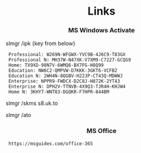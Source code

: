 <h1 align="center">Links</h1>
<h3 align="center">MS Windows Activate</h3>

<p> slmgr /ipk {key from below}</p>

```
 Professional: W269N-WFGWX-YVC9B-4J6C9-T83GX
 Professional N: MH37W-N47XK-V7XM9-C7227-GCQG9 
 Home: TX9XD-98N7V-6WMQ6-BX7FG-H8Q99 
 Education: NW6C2-QMPVW-D7KKK-3GKT6-VCFB2 
 Education N: 2WH4N-8QGBV-H22JP-CT43Q-MDWWJ 
 Enterprise: NPPR9-FWDCX-D2C8J-H872K-2YT43 
 Enterprise N: DPH2V-TTNVB-4X9Q3-TJR4H-KHJW4 
 Home N: 3KHY7-WNT83-DGQKR-F7HPR-844BM 
```

slmgr /skms s8.uk.to

slmgr /ato


<h3 align="center">MS Office</h3>

```
 https://msguides.com/office-365
```






